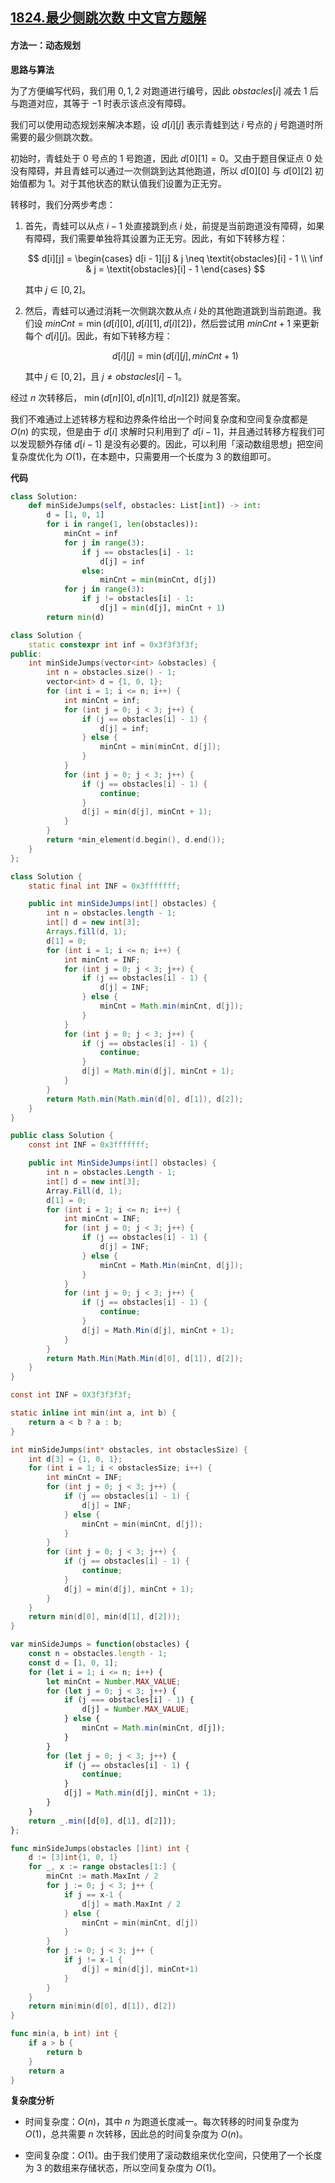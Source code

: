 ## [1824.最少侧跳次数 中文官方题解](https://leetcode.cn/problems/minimum-sideway-jumps/solutions/100000/zui-shao-ce-tiao-ci-shu-by-leetcode-solu-3y2g)
#### 方法一：动态规划

**思路与算法**

为了方便编写代码，我们用 $0,1,2$ 对跑道进行编号，因此 $\textit{obstacles}[i]$ 减去 $1$ 后与跑道对应，其等于 $-1$ 时表示该点没有障碍。

我们可以使用动态规划来解决本题，设 $d[i][j]$ 表示青蛙到达 $i$ 号点的 $j$ 号跑道时所需要的最少侧跳次数。

初始时，青蛙处于 $0$ 号点的 $1$ 号跑道，因此 $d[0][1] = 0$。又由于题目保证点 $0$ 处没有障碍，并且青蛙可以通过一次侧跳到达其他跑道，所以 $d[0][0]$ 与 $d[0][2]$ 初始值都为 $1$。对于其他状态的默认值我们设置为正无穷。

转移时，我们分两步考虑：

1. 首先，青蛙可以从点 $i - 1$ 处直接跳到点 $i$ 处，前提是当前跑道没有障碍，如果有障碍，我们需要单独将其设置为正无穷。因此，有如下转移方程：
    
    $$
    d[i][j] = 
    \begin{cases}
    d[i - 1][j] & j \neq \textit{obstacles}[i] - 1 \\
    \inf        & j = \textit{obstacles}[i] - 1
    \end{cases}
    $$

    其中 $j \in [0, 2]$。

2. 然后，青蛙可以通过消耗一次侧跳次数从点 $i$ 处的其他跑道跳到当前跑道。我们设 $\textit{minCnt} = \min(d[i][0], d[i][1], d[i][2])$，然后尝试用 $\textit{minCnt} + 1$ 来更新每个 $d[i][j]$。因此，有如下转移方程：

    $$
    d[i][j] = \min(d[i][j], minCnt + 1)
    $$

    其中 $j \in [0, 2]$，且 $j \neq \textit{obstacles}[i] - 1$。

经过 $n$ 次转移后， $\min(d[n][0], d[n][1], d[n][2])$ 就是答案。

我们不难通过上述转移方程和边界条件给出一个时间复杂度和空间复杂度都是 $O(n)$ 的实现，但是由于 $d[i]$ 求解时只利用到了 $d[i-1]$，并且通过转移方程我们可以发现额外存储 $d[i - 1]$ 是没有必要的。因此，可以利用「滚动数组思想」把空间复杂度优化为 $O(1)$，在本题中，只需要用一个长度为 $3$ 的数组即可。

**代码**

```Python [sol1-Python3]
class Solution:
    def minSideJumps(self, obstacles: List[int]) -> int:
        d = [1, 0, 1]
        for i in range(1, len(obstacles)):
            minCnt = inf
            for j in range(3):
                if j == obstacles[i] - 1:
                    d[j] = inf
                else:
                    minCnt = min(minCnt, d[j])
            for j in range(3):
                if j != obstacles[i] - 1:
                    d[j] = min(d[j], minCnt + 1)
        return min(d)
```

```C++ [sol1-C++]
class Solution {
    static constexpr int inf = 0x3f3f3f3f;
public:
    int minSideJumps(vector<int> &obstacles) {
        int n = obstacles.size() - 1;
        vector<int> d = {1, 0, 1};
        for (int i = 1; i <= n; i++) {
            int minCnt = inf;
            for (int j = 0; j < 3; j++) {
                if (j == obstacles[i] - 1) {
                    d[j] = inf;
                } else {
                    minCnt = min(minCnt, d[j]);
                }
            }
            for (int j = 0; j < 3; j++) {
                if (j == obstacles[i] - 1) {
                    continue;
                }
                d[j] = min(d[j], minCnt + 1);
            }
        }
        return *min_element(d.begin(), d.end());
    }
};
```

```Java [sol1-Java]
class Solution {
    static final int INF = 0x3fffffff;

    public int minSideJumps(int[] obstacles) {
        int n = obstacles.length - 1;
        int[] d = new int[3];
        Arrays.fill(d, 1);
        d[1] = 0;
        for (int i = 1; i <= n; i++) {
            int minCnt = INF;
            for (int j = 0; j < 3; j++) {
                if (j == obstacles[i] - 1) {
                    d[j] = INF;
                } else {
                    minCnt = Math.min(minCnt, d[j]);
                }
            }
            for (int j = 0; j < 3; j++) {
                if (j == obstacles[i] - 1) {
                    continue;
                }
                d[j] = Math.min(d[j], minCnt + 1);
            }
        }
        return Math.min(Math.min(d[0], d[1]), d[2]);
    }
}
```

```C# [sol1-C#]
public class Solution {
    const int INF = 0x3fffffff;

    public int MinSideJumps(int[] obstacles) {
        int n = obstacles.Length - 1;
        int[] d = new int[3];
        Array.Fill(d, 1);
        d[1] = 0;
        for (int i = 1; i <= n; i++) {
            int minCnt = INF;
            for (int j = 0; j < 3; j++) {
                if (j == obstacles[i] - 1) {
                    d[j] = INF;
                } else {
                    minCnt = Math.Min(minCnt, d[j]);
                }
            }
            for (int j = 0; j < 3; j++) {
                if (j == obstacles[i] - 1) {
                    continue;
                }
                d[j] = Math.Min(d[j], minCnt + 1);
            }
        }
        return Math.Min(Math.Min(d[0], d[1]), d[2]);
    }
}
```

```C [sol1-C]
const int INF = 0X3f3f3f3f;

static inline int min(int a, int b) {
    return a < b ? a : b;
}

int minSideJumps(int* obstacles, int obstaclesSize) {
    int d[3] = {1, 0, 1};
    for (int i = 1; i < obstaclesSize; i++) {
        int minCnt = INF;
        for (int j = 0; j < 3; j++) {
            if (j == obstacles[i] - 1) {
                d[j] = INF;
            } else {
                minCnt = min(minCnt, d[j]);
            }
        }
        for (int j = 0; j < 3; j++) {
            if (j == obstacles[i] - 1) {
                continue;
            }
            d[j] = min(d[j], minCnt + 1);
        }
    }
    return min(d[0], min(d[1], d[2]));
}
```

```JavaScript [sol1-JavaScript]
var minSideJumps = function(obstacles) {
    const n = obstacles.length - 1;
    const d = [1, 0, 1];
    for (let i = 1; i <= n; i++) {
        let minCnt = Number.MAX_VALUE;
        for (let j = 0; j < 3; j++) {
            if (j === obstacles[i] - 1) {
                d[j] = Number.MAX_VALUE;
            } else {
                minCnt = Math.min(minCnt, d[j]);
            }
        }
        for (let j = 0; j < 3; j++) {
            if (j == obstacles[i] - 1) {
                continue;
            }
            d[j] = Math.min(d[j], minCnt + 1);
        }
    }
    return _.min([d[0], d[1], d[2]]);
};
```

```go [sol1-Golang]
func minSideJumps(obstacles []int) int {
    d := [3]int{1, 0, 1}
    for _, x := range obstacles[1:] {
        minCnt := math.MaxInt / 2
        for j := 0; j < 3; j++ {
            if j == x-1 {
                d[j] = math.MaxInt / 2
            } else {
                minCnt = min(minCnt, d[j])
            }
        }
        for j := 0; j < 3; j++ {
            if j != x-1 {
                d[j] = min(d[j], minCnt+1)
            }
        }
    }
    return min(min(d[0], d[1]), d[2])
}

func min(a, b int) int {
    if a > b {
        return b
    }
    return a
}
```

**复杂度分析**

- 时间复杂度：$O(n)$，其中 $n$ 为跑道长度减一。每次转移的时间复杂度为 $O(1)$，总共需要 $n$ 次转移，因此总的时间复杂度为 $O(n)$。

- 空间复杂度：$O(1)$。由于我们使用了滚动数组来优化空间，只使用了一个长度为 $3$ 的数组来存储状态，所以空间复杂度为 $O(1)$。